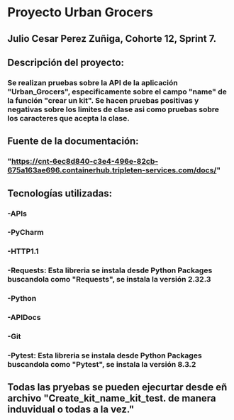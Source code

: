 # Proyecto Urban Grocers 
## Julio Cesar Perez Zuñiga, Cohorte 12, Sprint 7.
## Descripción del proyecto:
### Se realizan pruebas sobre la API de la aplicación "Urban_Grocers", especificamente sobre el campo "name" de la función "crear un kit". Se hacen pruebas positivas y negativas sobre los limites de clase asi como pruebas sobre los caracteres que acepta la clase.
## Fuente de la documentación:
### "https://cnt-6ec8d840-c3e4-496e-82cb-675a163ae696.containerhub.tripleten-services.com/docs/"
## Tecnologías utilizadas:
### -APIs
### -PyCharm
### -HTTP1.1
### -Requests: Esta libreria se instala desde Python Packages buscandola como "Requests", se instala la versión 2.32.3
### -Python
### -APIDocs
### -Git
### -Pytest: Esta libreria se instala desde Python Packages buscandola como "Pytest", se instala la versión 8.3.2

## Todas las pryebas se pueden ejecurtar desde eñ archivo "Create_kit_name_kit_test. de manera induvidual o todas a la vez."
